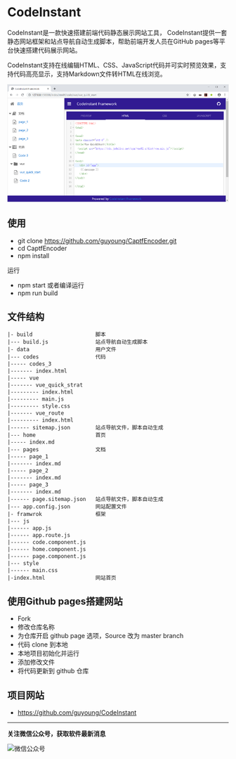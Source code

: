 CodeInstant
===================================

CodeInstant是一款快速搭建前端代码静态展示网站工具， CodeInstant提供一套静态网站框架和站点导航自动生成脚本，帮助前端开发人员在GitHub pages等平台快速搭建代码展示网站。

CodeInstant支持在线编辑HTML、CSS、JavaScript代码并可实时预览效果，支持代码高亮显示，支持Markdown文件转HTML在线浏览。

![CodeInstant](https://github.com/guyoung/CodeInstant/raw/master/doc/images/code_instant_01.png)

## 使用

 * git clone https://github.com/guyoung/CaptfEncoder.git
 * cd CaptfEncoder
 * npm install

 运行
 * npm start
 或者编译运行
 * npm run build

## 文件结构

    |- build                    脚本
    |--- build.js               站点导航自动生成脚本          
    |- data                     用户文件
    |--- codes                  代码
    |----- codes_3
    |------- index.html
    |----- vue
    |------- vue_quick_strat    
    |--------- index.html
    |--------- main.js
    |--------- style.css
    |------- vue_route
    |--------- index.html
    |------ sitemap.json        站点导航文件，脚本自动生成
    |--- home                   首页
    |----- index.md
    |--- pages                  文档                 
    |----- page_1
    |------- index.md
    |----- page_2
    |------- index.md
    |----- page_3
    |------- index.md
    |------ page.sitemap.json   站点导航文件，脚本自动生成
    |--- app.config.json        网站配置文件
    |- framwrok                 框架
    |--- js
    |------ app.js
    |------ app.route.js
    |------ code.component.js
    |------ home.component.js
    |------ page.component.js
    |--- style
    |------ main.css
    |-index.html                网站首页


## 使用Github pages搭建网站

 * Fork 
 * 修改仓库名称
 * 为仓库开启 github page 选项，Source 改为 master branch
 * 代码 clone 到本地
 * 本地项目初始化并运行
 * 添加修改文件
 * 将代码更新到 github 仓库


## 项目网站

 * <https://github.com/guyoung/CodeInstant>





------------------------------------------------

**关注微信公众号，获取软件最新消息**

![微信公众号](https://mmbiz.qlogo.cn/mmbiz_jpg/5IMiaY073fa7zxH6f5q5EticlwZPsYQtUnpYHspNiczmNyjtCXnR7LAmvpstK4EycfzIQkciboLh1qtWRcCibEPuDhA/0?wx_fmt=jpeg)
